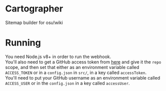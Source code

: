 # Cartographer
Sitemap builder for osu!wiki

# Running
You need Node.js v8+ in order to run the webhook.  
You'll also need to get a GitHub access token from [here](https://github.com/settings/tokens) and give it the `repo` scope, and then set that either as an environment variable called `ACCESS_TOKEN` or in a `config.json` in `src/`, in a key called `accessToken`.  
You'll need to put your GitHub username as an environment variable called `ACCESS_USER` or in the `config.json` in a key called `accessUser`.